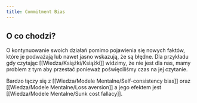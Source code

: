 ```yaml
---
title: Commitment Bias
---
```


## O co chodzi?
O kontynuowanie swoich działań pomimo pojawienia się nowych faktów, które je podważają lub nawet jasno wskazują, że są błędne. Dla przykładu gdy czytając [[Wiedza/Książki/Książki]] widzimy, że nie jest dla nas, mamy problem z tym aby przestać ponieważ poświęciliśmy czas na jej czytanie. 

Bardzo łączy się z [[Wiedza/Modele Mentalne/Self-consistency bias]] oraz [[Wiedza/Modele Mentalne/Loss aversion]] a jego efektem jest [[Wiedza/Modele Mentalne/Sunk cost fallacy]].